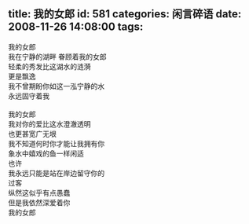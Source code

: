 title: 我的女郎
id: 581
categories: 闲言碎语
date: 2008-11-26 14:08:00
tags:
---

我的女郎
</br>我在宁静的湖畔 眷顾着我的女郎
</br>轻柔的秀发比这湖水的涟漪
</br>更是飘逸
</br>我不曾期盼你如这一泓宁静的水
</br>永远固守着我
</br>
</br>我的女郎
</br>我对你的爱比这水澄澈透明
</br>也更甚宽广无垠
</br>我不知道何时你才能让我拥有你
</br>象水中嬉戏的鱼一样闲适
</br>也许
</br>我永远只能是站在岸边留守你的
</br>过客
</br>纵然这似乎有点愚蠢
</br>但是我依然深爱着你
</br>我的女郎
